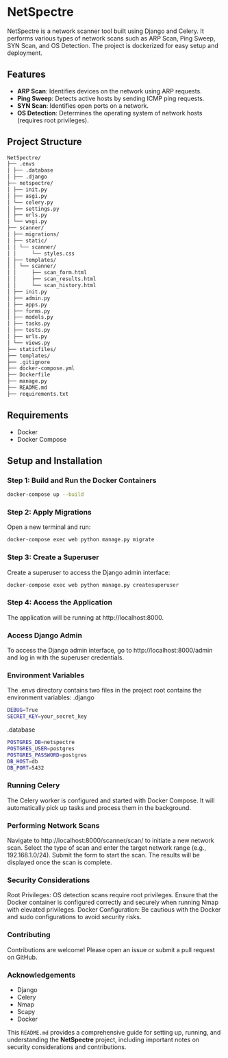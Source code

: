 # NetSpectre

NetSpectre is a network scanner tool built using Django and Celery. It performs various types of network scans such as ARP Scan, Ping Sweep, SYN Scan, and OS Detection. The project is dockerized for easy setup and deployment.

## Features

- **ARP Scan**: Identifies devices on the network using ARP requests.
- **Ping Sweep**: Detects active hosts by sending ICMP ping requests.
- **SYN Scan**: Identifies open ports on a network.
- **OS Detection**: Determines the operating system of network hosts (requires root privileges).

## Project Structure

```bash
NetSpectre/
├── .envs
│ ├── .database
│ ├── .django
├── netspectre/
│ ├── init.py
│ ├── asgi.py
│ └── celery.py
│ ├── settings.py
│ ├── urls.py
│ └── wsgi.py
├── scanner/
│ ├── migrations/
│ ├── static/
│ │ └── scanner/
│ │     └── styles.css
│ ├── templates/
│ │ └── scanner/
│ │     ├── scan_form.html
│ │     ├── scan_results.html
│ │     └── scan_history.html
│ ├── init.py
│ ├── admin.py
│ ├── apps.py
│ ├── forms.py
│ ├── models.py
│ ├── tasks.py
│ ├── tests.py
│ ├── urls.py
│ └── views.py
├── staticfiles/
├── templates/
├── .gitignore
├── docker-compose.yml
├── Dockerfile
├── manage.py
├── README.md
├── requirements.txt
```

## Requirements

- Docker
- Docker Compose

## Setup and Installation

### Step 1: Build and Run the Docker Containers

```bash
docker-compose up --build
```

### Step 2: Apply Migrations
Open a new terminal and run:
```bash
docker-compose exec web python manage.py migrate
```

### Step 3: Create a Superuser
Create a superuser to access the Django admin interface:
```bash
docker-compose exec web python manage.py createsuperuser
```

### Step 4: Access the Application
The application will be running at http://localhost:8000.

### Access Django Admin
To access the Django admin interface, go to http://localhost:8000/admin and log in with the superuser credentials.

### Environment Variables
The .envs directory contains two files in the project root contains the environment variables:
.django
```bash
DEBUG=True
SECRET_KEY=your_secret_key
```
.database
```bash
POSTGRES_DB=netspectre
POSTGRES_USER=postgres
POSTGRES_PASSWORD=postgres
DB_HOST=db
DB_PORT=5432
```

### Running Celery
The Celery worker is configured and started with Docker Compose. It will automatically pick up tasks and process them in the background.

### Performing Network Scans
Navigate to http://localhost:8000/scanner/scan/ to initiate a new network scan.
Select the type of scan and enter the target network range (e.g., 192.168.1.0/24).
Submit the form to start the scan. The results will be displayed once the scan is complete.
### Security Considerations
Root Privileges: OS detection scans require root privileges. Ensure that the Docker container is configured correctly and securely when running Nmap with elevated privileges.
Docker Configuration: Be cautious with the Docker and sudo configurations to avoid security risks.

### Contributing
Contributions are welcome! Please open an issue or submit a pull request on GitHub.

### Acknowledgements
- Django
- Celery
- Nmap
- Scapy
- Docker


This `README.md` provides a comprehensive guide for setting up, running, and understanding the **NetSpectre** project, including important notes on security considerations and contributions.